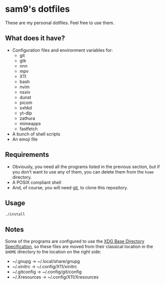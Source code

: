 # sam9's dotfiles
These are my personal dotfiles. Feel free to use them.

## What does it have?
- Configuration files and environment variables for:
    - git
    - gtk
    - nnn
    - mpv
    - X11
    - bash
    - nvim
    - nsxiv
    - dunst
    - picom
    - sxhkd
    - yt-dlp
    - zathura
    - mimeapps
    - fastfetch
- A bunch of shell scripts
- An emoji file

## Requirements
- Obviously, you need all the programs listed in the previous section, but if you don't want to use any of them, you can delete them from the `home` directory.
- A POSIX compliant shell
- And, of course, you will need [git](https://git-scm.com), to clone this repository.

## Usage
```
./install
```

## Notes
Some of the programs are configured to use the [XDG Base Directory Specification](https://specifications.freedesktop.org/basedir-spec/latest), so these files are moved from their classical location in the `$HOME` directory to the location on the right side:
- ~/.gnupg -> ~/.local/share/gnupg
- ~/.xinitrc -> ~/.config/X11/xinitrc
- ~/.gitconfig -> ~/.config/git/config
- ~/.Xresources -> ~/.config/X11/Xresources
